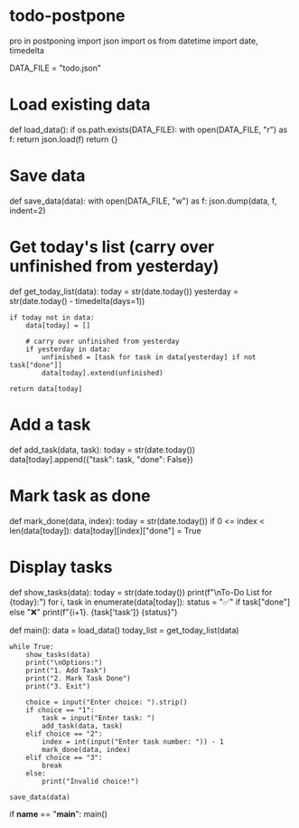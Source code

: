 # todo-postpone
pro in postponing
import json
import os
from datetime import date, timedelta

DATA_FILE = "todo.json"

# Load existing data
def load_data():
    if os.path.exists(DATA_FILE):
        with open(DATA_FILE, "r") as f:
            return json.load(f)
    return {}

# Save data
def save_data(data):
    with open(DATA_FILE, "w") as f:
        json.dump(data, f, indent=2)

# Get today's list (carry over unfinished from yesterday)
def get_today_list(data):
    today = str(date.today())
    yesterday = str(date.today() - timedelta(days=1))

    if today not in data:
        data[today] = []

        # carry over unfinished from yesterday
        if yesterday in data:
            unfinished = [task for task in data[yesterday] if not task["done"]]
            data[today].extend(unfinished)

    return data[today]

# Add a task
def add_task(data, task):
    today = str(date.today())
    data[today].append({"task": task, "done": False})

# Mark task as done
def mark_done(data, index):
    today = str(date.today())
    if 0 <= index < len(data[today]):
        data[today][index]["done"] = True

# Display tasks
def show_tasks(data):
    today = str(date.today())
    print(f"\nTo-Do List for {today}:")
    for i, task in enumerate(data[today]):
        status = "✅" if task["done"] else "❌"
        print(f"{i+1}. {task['task']} {status}")


def main():
    data = load_data()
    today_list = get_today_list(data)

    while True:
        show_tasks(data)
        print("\nOptions:")
        print("1. Add Task")
        print("2. Mark Task Done")
        print("3. Exit")

        choice = input("Enter choice: ").strip()
        if choice == "1":
            task = input("Enter task: ")
            add_task(data, task)
        elif choice == "2":
            index = int(input("Enter task number: ")) - 1
            mark_done(data, index)
        elif choice == "3":
            break
        else:
            print("Invalid choice!")

    save_data(data)


if __name__ == "__main__":
    main()
